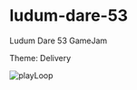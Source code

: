 # ludum-dare-53
Ludum Dare 53 GameJam

Theme: Delivery

![playLoop](https://user-images.githubusercontent.com/11068205/235502008-02181fd7-4a01-4f06-95b3-6e545397bbfd.gif)
